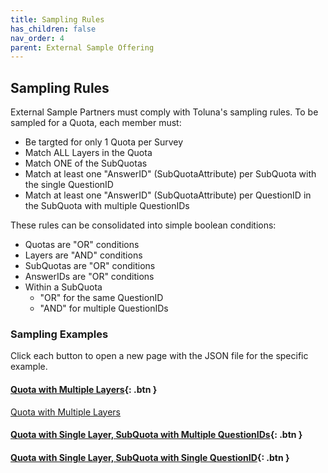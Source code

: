 ```yaml
---
title: Sampling Rules
has_children: false
nav_order: 4
parent: External Sample Offering
---
```


## Sampling Rules


External Sample Partners must comply with Toluna's sampling rules. To be sampled for a Quota, each member must:
 - Be targted for only 1 Quota per Survey
 - Match ALL Layers in the Quota
 - Match ONE of the SubQuotas
 - Match at least one "AnswerID" (SubQuotaAttribute) per SubQuota with the single QuestionID
 - Match at least one "AnswerID" (SubQuotaAttribute) per QuestionID in the SubQuota with multiple QuestionIDs
 
These rules can be consolidated into simple boolean conditions:
 - Quotas are "OR" conditions
 - Layers are "AND" conditions
 - SubQuotas are "OR" conditions
 - AnswerIDs are "OR" conditions
 - Within a SubQuota
   - "OR" for the same QuestionID
   - "AND" for multiple QuestionIDs
   
### Sampling Examples

Click each button to open a new page with the JSON file for the specific example.

#### [Quota with Multiple Layers](){: .btn }

<a href="http://docs.integratedpanel.toluna.com/resources/quotamultiplelayer.json" target="_blank" class="btn">Quota with Multiple Layers</a>

#### [Quota with Single Layer, SubQuota with Multiple QuestionIDs](){: .btn }

#### [Quota with Single Layer, SubQuota with Single QuestionID](){: .btn }
